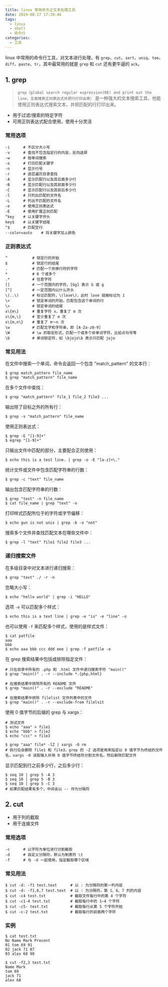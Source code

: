 ```yaml
---
title: linux 常用命令之文本处理工具
date: 2019-08-27 17:39:46
tags:   
  - linux
  - shell
  - 命令行
categories:
  - 工具
---
```

linux 中常用的命令行工具，对文本进行处理，有 `grep`、`cut`、`sort`、`uniq`、`tee`、`diff`、`paste`、`tr`，其中最常用的就是 `grep` 和 `cut` 还有更牛逼的 `ack`。

<!-- more -->

## 1. grep

> `grep（global search regular expression(RE) and print out the line，全面搜索正则表达式并把行打印出来）`  是一种强大的文本搜索工具，他能使用正则表达式搜索文本，并把匹配的行打印出来。

- 用于过滤/搜索的特定字符
- 可用正则表达式配合使用，使用十分灵活

### 常用选项

```
-i      # 不区分大小写
-v      # 查找不包含指定行的内容，反向选择
-w      # 按单词搜索
-o      # 打印匹配关键字
-n      # 显示行号
-r      # 逐层遍历目录查找
-A      # 显示匹配行以及其后面多少行
-B      # 显示匹配行以及其前面多少行
-C      # 显示匹配行以及其前后多少行
-l      # 只列出匹配的文件名
-L      # 列出不匹配的文件名
-e      # 使用正则表达式
-E      # 使用扩展正则匹配
^key    # 以关键字开头
key$    # 以关键字结尾
^$      # 匹配空行
--color=auto	# 将关键字加上颜色
```

### 正则表达式

```
^           # 锁定行的开始
$           # 锁定行的结尾
.           # 匹配一个非换行符的字符
*           # 0 个或多个
.*          # 任意字符
[]          # 一个范围内的字符，[Gg] 表示 G 或 g
[^]         # 一定范围内以什么开头
\(..\)      # 标记匹配符，\(love\)，此时 love 就被标记为 1
\<          # 锁定单词的开始，匹配包含这个单词的行
\>          # 锁定单词的结尾
x\{m\}      # 重复字符 x，重复了 m 次
x\{m,\}     # 至少重复了 m 次
x\{m,n\}    # 重复了 m～n 次
\w          # 匹配文字和字符串，即 [A-Za-z0-9]
\W          # \w 的取反形式，匹配一个或多个非单词字符，比如点句号等
\b          # 单词锁定符，如 \bjojo\b 表示只匹配 jojo
```

### 常见用法

在文件中搜索一个单词，命令会返回一个包含 "match_pattern" 的文本行：

```shell
$ grep match_pattern file_name
$ grep "match_pattern" file_name
```

在多个文件中查找：

```shell
$ grep "match_pattern" file_1 file_2 file3 ...
```

输出除了目标之外的所有行：

```shell
$ grep -v "match_pattern" file_name
```

使用正则表达式：

```shell
$ grep -E "[1-9]+"
$ egrep "[1-9]+"
```

只输出文件中匹配的部分，主要配合正则使用：

```shell
$ echo this is a test line. | grep -o -E "[a-z]+\."
```

统计文件或文件中包含匹配字符串的行数：

```shell
$ grep -c "text" file_name
```

输出包含匹配字符串的行数：

```shell
$ grep "text" -n file_name
$ cat file_name | grep "text" -n
```

打印样式匹配所位于的字符或字节偏移：

```shell
$ echo gun is not unix | grep -b -o "not"
```

搜索多个文件并查找匹配文本在哪些文件中：

```shell
$ grep -l "text" file1 file2 file3 ...
```

### 递归搜索文件

在多级目录中对文本进行递归搜索：

```shell
$ grep "text" ./ -r -n
```

忽略大小写：

```shell
$ echo "hello world" | grep -i "HELLO"
```

选项 `-e` 可以匹配多个样式：

```shell
$ echo this is a text line | grep -e "is" -e "line" -o
```

也可以使用 `-f` 来匹配多个样式，使用的是样式文件：

```shell
$ cat patfile
aaa
bbb
$ echo aaa bbb ccc ddd eee | grep -f patfile -o
```

在 grep 搜索结果中包括或排除指定文件：

```shell
# 只在目录中所有的 .php 和 .html 文件中递归搜索字符 "main()"
$ grep "main()" . -r --include *.{php,html}

# 在搜索结果中排除所有的 README 文件
$ grep "main()" . -r --exclude "README"

# 在搜索结果中排除 filelist 文件列表中的文件
$ grep "main()" . -r --exclude-from filelsit
```

使用 0 值字节的后缀的 grep 与 xargs：

```shell
# 测试文件
$ echo "aaa" > file1
$ echo "bbb" > file2
$ echo "ccc" > file3

$ grep "aaa" file* -lZ | xargs -0 rm
# 执行后会删除 file1 和 file3，grep 的 -Z 选项是用来指定以 0 值字节为终结的文件名，xargs -0 读取输入并用 0 值字节终结符分割文件名，然后删除匹配文件
```

显示匹配到行之前多少行，之后多少行：

```shell
$ seq 10 | grep 5 -A 3
$ seq 10 | grep 5 -B 3
$ seq 10 | grep 5 -C 3
# 如果匹配结果有多个，中间会以 -- 作为分隔符
```

## 2. cut

- 用于列的截取
- 用于连接文件

### 常用选项

```
-c      # 以字符为单位进行分割截取
-d      # 自定义分隔符，默认为制表符 \t
-f      # 与 -d 一起使用，指定截取哪个区域
```

### 常见用法

```shell
$ cut -d: -f1 test.text      # 以 : 为分隔符的第一列内容
$ cut -d: -f1,6,7 test.text  # 以 : 为分隔符，第 1、6、7 列的内容
$ cut -c4 test.txt           # 截取文件每行中的第 4 个字符
$ cut -c1-4 test.txt         # 截取每行中的 1~4 个字符
$ cut -c5- test.txt          # 截取每行从第 5 个字符开始
$ cut -c-2 test.txt          # 截取每行的前面两个字符
```

### 实例

```shell
$ cat test.txt
No Name Mark Precent
01 tom 69 91
02 jack 71 87
03 alex 68 98

$ cut -f2,3 test.txt
Name Mark
tom 69
jack 71
alex 68
```

